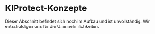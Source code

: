 # KIProtect-Konzepte

<article class="message is-danger">
    <div class="message-body">
        <p>
            Dieser Abschnitt befindet sich noch im Aufbau und ist unvollständig. Wir entschuldigen uns für die Unannehmlichkeiten.
        </p>
    </div>
</article>


